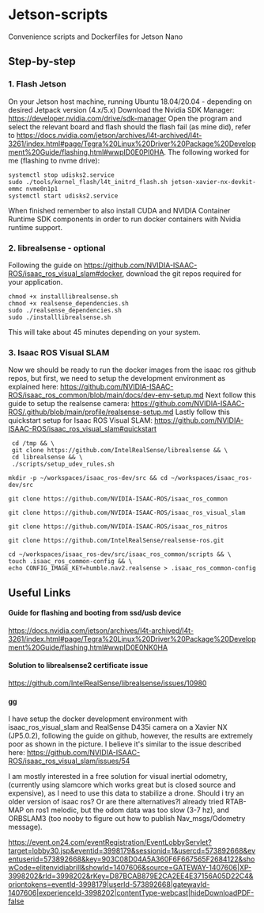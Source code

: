 # Jetson-scripts
Convenience scripts and Dockerfiles for Jetson Nano

## Step-by-step
### 1. Flash Jetson
On your Jetson host machine, running Ubuntu 18.04/20.04 - depending on desired Jetpack version (4.x/5.x)
Download the Nvidia SDK Manager: https://developer.nvidia.com/drive/sdk-manager
Open the program and select the relevant board and flash
should the flash fail (as mine did), refer to https://docs.nvidia.com/jetson/archives/l4t-archived/l4t-3261/index.html#page/Tegra%20Linux%20Driver%20Package%20Development%20Guide/flashing.html#wwpID0E0PI0HA.
The following worked for me (flashing to nvme drive):
```
systemctl stop udisks2.service
sudo ./tools/kernel_flash/l4t_initrd_flash.sh jetson-xavier-nx-devkit-emmc nvme0n1p1
systemctl start udisks2.service
```
When finished remember to also install CUDA and NVIDIA Container Runtime SDK components in order to run docker containers with Nvidia runtime support.

### 2. librealsense - optional

Following the guide on https://github.com/NVIDIA-ISAAC-ROS/isaac_ros_visual_slam#docker, download the git repos required for your application.
``` 
chmod +x installlibrealsense.sh
chmod +x realsense_dependencies.sh
sudo ./realsense_dependencies.sh
sudo ./installlibrealsense.sh
```
This will take about 45 minutes depending on your system.

### 3. Isaac ROS Visual SLAM
Now we should be ready to run the docker images from the isaac ros github repos, but first, we need to setup the development environment as explained here: https://github.com/NVIDIA-ISAAC-ROS/isaac_ros_common/blob/main/docs/dev-env-setup.md
Next follow this guide to setup the realsense camera: https://github.com/NVIDIA-ISAAC-ROS/.github/blob/main/profile/realsense-setup.md
Lastly follow this quickstart setup for Isaac ROS Visual SLAM: https://github.com/NVIDIA-ISAAC-ROS/isaac_ros_visual_slam#quickstart


```
 cd /tmp && \
 git clone https://github.com/IntelRealSense/librealsense && \
 cd librealsense && \
 ./scripts/setup_udev_rules.sh
```

```
mkdir -p ~/workspaces/isaac_ros-dev/src && cd ~/workspaces/isaac_ros-dev/src
```
```
git clone https://github.com/NVIDIA-ISAAC-ROS/isaac_ros_common
```
```
git clone https://github.com/NVIDIA-ISAAC-ROS/isaac_ros_visual_slam
```
```
git clone https://github.com/NVIDIA-ISAAC-ROS/isaac_ros_nitros
```
```
git clone https://github.com/IntelRealSense/realsense-ros.git
```

```
cd ~/workspaces/isaac_ros-dev/src/isaac_ros_common/scripts && \
touch .isaac_ros_common-config && \
echo CONFIG_IMAGE_KEY=humble.nav2.realsense > .isaac_ros_common-config
```
## Useful Links

#### Guide for flashing and booting from ssd/usb device
https://docs.nvidia.com/jetson/archives/l4t-archived/l4t-3261/index.html#page/Tegra%20Linux%20Driver%20Package%20Development%20Guide/flashing.html#wwpID0E0NK0HA

#### Solution to librealsense2 certificate issue
https://github.com/IntelRealSense/librealsense/issues/10980

#### gg

I have setup the docker development environment with isaac_ros_visual_slam and RealSense D435i camera on a Xavier NX (JP5.0.2), following the guide on github, however, the results are extremely poor as shown in the picture. 
I believe it's similar to the issue described here: https://github.com/NVIDIA-ISAAC-ROS/isaac_ros_visual_slam/issues/54


I am mostly interested in a free solution for visual inertial odometry, (currently using slamcore which works great but is closed source and expensive), as I need to use this data to stabilize a drone. Should i try an older version of isaac ros? Or are there alternatives?I already tried RTAB-MAP on ros1 melodic, but the odom data was too slow (3-7 hz), and ORBSLAM3 (too nooby to figure out how to publish Nav_msgs/Odometry message).

https://event.on24.com/eventRegistration/EventLobbyServlet?target=lobby30.jsp&eventid=3998179&sessionid=1&usercd=573892668&eventuserid=573892668&key=903C08D04A5A360F6F667565F2684122&showCode=elitenvidiabrill&showId=1407606&source=GATEWAY-1407606|XP-3998202&rId=3998202&rKey=D87BCAB879E2CA2EE4E37156A05D22C4&oriontokens=eventId-3998179|userId-573892668|gatewayId-1407606|experienceId-3998202|contentType-webcast|hideDownloadPDF-false



